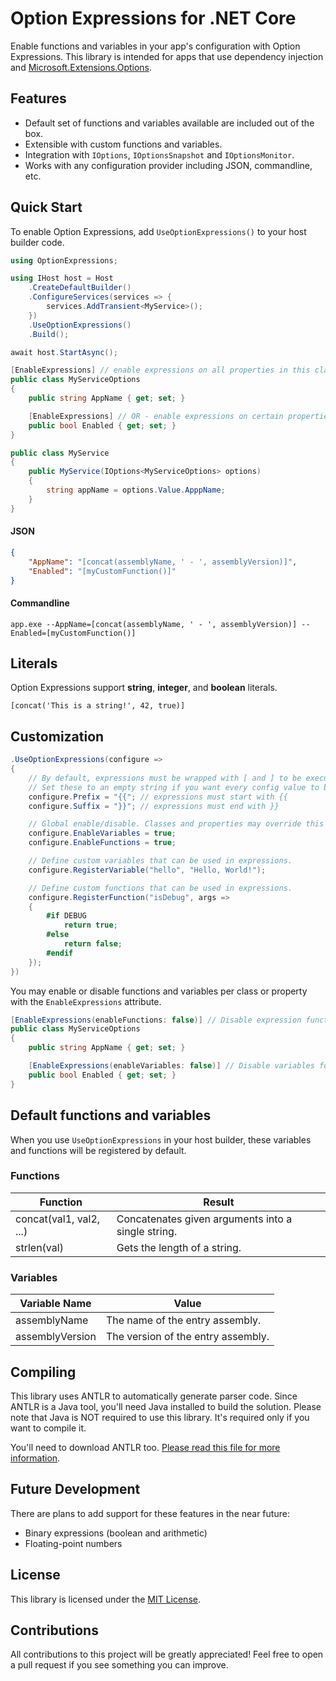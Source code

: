 # Option Expressions for .NET Core

Enable functions and variables in your app's configuration with Option Expressions. This library is intended for apps that use dependency injection and [Microsoft.Extensions.Options](https://docs.microsoft.com/en-us/dotnet/core/extensions/options).

## Features
* Default set of functions and variables available are included out of the box.
* Extensible with custom functions and variables.
* Integration with `IOptions`, `IOptionsSnapshot` and `IOptionsMonitor`.
* Works with any configuration provider including JSON, commandline, etc.

## Quick Start
To enable Option Expressions, add `UseOptionExpressions()` to your host builder code.
```csharp
using OptionExpressions;

using IHost host = Host
    .CreateDefaultBuilder()
    .ConfigureServices(services => {
        services.AddTransient<MyService>();
    })
    .UseOptionExpressions()
    .Build();

await host.StartAsync();
```
```csharp
[EnableExpressions] // enable expressions on all properties in this class
public class MyServiceOptions
{
    public string AppName { get; set; }

    [EnableExpressions] // OR - enable expressions on certain properties only
    public bool Enabled { get; set; }
}

public class MyService
{
    public MyService(IOptions<MyServiceOptions> options)
    {
        string appName = options.Value.ApppName;
    }
}
```

#### JSON
```json
{
    "AppName": "[concat(assemblyName, ' - ', assemblyVersion)]",
    "Enabled": "[myCustomFunction()]"
}
```

#### Commandline
`app.exe --AppName=[concat(assemblyName, ' - ', assemblyVersion)] --Enabled=[myCustomFunction()]`

## Literals
Option Expressions support **string**, **integer**, and **boolean** literals.
```
[concat('This is a string!', 42, true)]
```

## Customization
```csharp
.UseOptionExpressions(configure =>
{
    // By default, expressions must be wrapped with [ and ] to be executed at runtime.
    // Set these to an empty string if you want every config value to be evaluated.
    configure.Prefix = "{{"; // expressions must start with {{
    configure.Suffix = "}}"; // expressions must end with }}

    // Global enable/disable. Classes and properties may override this via the [EnableExpressions] attribute.
    configure.EnableVariables = true;
    configure.EnableFunctions = true;

    // Define custom variables that can be used in expressions.
    configure.RegisterVariable("hello", "Hello, World!");

    // Define custom functions that can be used in expressions.
    configure.RegisterFunction("isDebug", args =>
    {
        #if DEBUG
            return true;
        #else
            return false;
        #endif
    });
})
```

You may enable or disable functions and variables per class or property with the `EnableExpressions` attribute.
```csharp
[EnableExpressions(enableFunctions: false)] // Disable expression functions for this class
public class MyServiceOptions
{
    public string AppName { get; set; }

    [EnableExpressions(enableVariables: false)] // Disable variables for this property
    public bool Enabled { get; set; }
}
```

## Default functions and variables
When you use `UseOptionExpressions` in your host builder, these variables and functions will be registered by default.

### Functions
| Function | Result |
| -------- | ----------- |
| concat(val1, val2, ...) | Concatenates given arguments into a single string. |
| strlen(val) | Gets the length of a string. |

### Variables
| Variable Name | Value |
| ------------- | ----------- |
| assemblyName | The name of the entry assembly. |
| assemblyVersion | The version of the entry assembly. |

## Compiling
This library uses ANTLR to automatically generate parser code. Since ANTLR is a Java tool, you'll need Java installed to build the solution. Please note that Java is NOT required to use this library. It's required only if you want to compile it.

You'll need to download ANTLR too. [Please read this file for more information](https://github.com/msaville8/OptionExpressions/tree/main/tools/antlr).

## Future Development
There are plans to add support for these features in the near future:
* Binary expressions (boolean and arithmetic)
* Floating-point numbers

## License
This library is licensed under the [MIT License](./LICENSE).

## Contributions
All contributions to this project will be greatly appreciated! Feel free to open a pull request if you see something you can improve.
